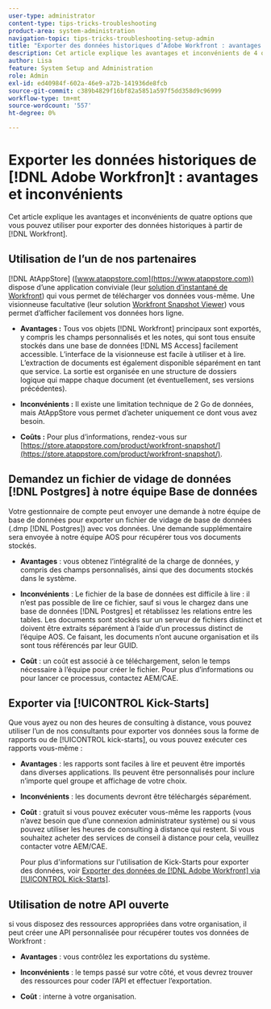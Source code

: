 ```yaml
---
user-type: administrator
content-type: tips-tricks-troubleshooting
product-area: system-administration
navigation-topic: tips-tricks-troubleshooting-setup-admin
title: "Exporter des données historiques d’Adobe Workfront : avantages et inconvénients"
description: Cet article explique les avantages et inconvénients de 4 options que vous pouvez utiliser pour exporter des données historiques à partir de Workfront.
author: Lisa
feature: System Setup and Administration
role: Admin
exl-id: ed40984f-602a-46e9-a72b-141936de8fcb
source-git-commit: c389b4829f16bf82a5851a597f5dd358d9c96999
workflow-type: tm+mt
source-wordcount: '557'
ht-degree: 0%

---
```


# Exporter les données historiques de [!DNL Adobe Workfron]t : avantages et inconvénients

Cet article explique les avantages et inconvénients de quatre options que vous pouvez utiliser pour exporter des données historiques à partir de [!DNL Workfront].

## Utilisation de l’un de nos partenaires

[!DNL AtAppStore] ([www.atappstore.com](https://www.atappstore.com)) dispose d’une application conviviale (leur [solution d’instantané de Workfront](https://store.atappstore.com/product/workfront-snapshot/)) qui vous permet de télécharger vos données vous-même. Une visionneuse facultative (leur solution [Workfront Snapshot Viewer](https://store.atappstore.com/product/workfront-snapshot-viewer/)) vous permet d’afficher facilement vos données hors ligne.

* **Avantages :** Tous vos objets [!DNL Workfront] principaux sont exportés, y compris les champs personnalisés et les notes, qui sont tous ensuite stockés dans une base de données [!DNL MS Access] facilement accessible. L’interface de la visionneuse est facile à utiliser et à lire. L’extraction de documents est également disponible séparément en tant que service. La sortie est organisée en une structure de dossiers logique qui mappe chaque document (et éventuellement, ses versions précédentes).

* **Inconvénients :** Il existe une limitation technique de 2 Go de données, mais AtAppStore vous permet d’acheter uniquement ce dont vous avez besoin.

* **Coûts :** Pour plus d’informations, rendez-vous sur [https://store.atappstore.com/product/workfront-snapshot/](https://store.atappstore.com/product/workfront-snapshot/).

## Demandez un fichier de vidage de données [!DNL Postgres] à notre équipe Base de données

Votre gestionnaire de compte peut envoyer une demande à notre équipe de base de données pour exporter un fichier de vidage de base de données (.dmp [!DNL Postgres]) avec vos données. Une demande supplémentaire sera envoyée à notre équipe AOS pour récupérer tous vos documents stockés.

* **Avantages** : vous obtenez l’intégralité de la charge de données, y compris des champs personnalisés, ainsi que des documents stockés dans le système.

* **Inconvénients** : Le fichier de la base de données est difficile à lire : il n’est pas possible de lire ce fichier, sauf si vous le chargez dans une base de données [!DNL Postgres] et rétablissez les relations entre les tables. Les documents sont stockés sur un serveur de fichiers distinct et doivent être extraits séparément à l’aide d’un processus distinct de l’équipe AOS. Ce faisant, les documents n’ont aucune organisation et ils sont tous référencés par leur GUID.

* **Coût** : un coût est associé à ce téléchargement, selon le temps nécessaire à l’équipe pour créer le fichier. Pour plus d’informations ou pour lancer ce processus, contactez AEM/CAE.

## Exporter via [!UICONTROL Kick-Starts]

Que vous ayez ou non des heures de consulting à distance, vous pouvez utiliser l’un de nos consultants pour exporter vos données sous la forme de rapports ou de [!UICONTROL kick-starts], ou vous pouvez exécuter ces rapports vous-même :

* **Avantages** : les rapports sont faciles à lire et peuvent être importés dans diverses applications. Ils peuvent être personnalisés pour inclure n’importe quel groupe et affichage de votre choix.

* **Inconvénients** : les documents devront être téléchargés séparément.

* **Coût** : gratuit si vous pouvez exécuter vous-même les rapports (vous n’avez besoin que d’une connexion administrateur système) ou si vous pouvez utiliser les heures de consulting à distance qui restent. Si vous souhaitez acheter des services de conseil à distance pour cela, veuillez contacter votre AEM/CAE.

  Pour plus d&#39;informations sur l&#39;utilisation de Kick-Starts pour exporter des données, voir [Exporter des données de [!DNL Adobe Workfront] via [!UICONTROL Kick-Starts]](../../administration-and-setup/manage-workfront/using-kick-starts/export-data-from-wf-via-kick-starts.md).

## Utilisation de notre API ouverte

si vous disposez des ressources appropriées dans votre organisation, il peut créer une API personnalisée pour récupérer toutes vos données de Workfront :

* **Avantages** : vous contrôlez les exportations du système.

* **Inconvénients** : le temps passé sur votre côté, et vous devrez trouver des ressources pour coder l’API et effectuer l’exportation.

* **Coût** : interne à votre organisation.
